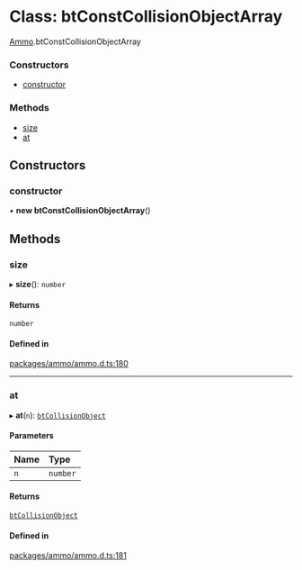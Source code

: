 # Class: btConstCollisionObjectArray

[Ammo](../modules/Ammo.md).btConstCollisionObjectArray


### Constructors

- [constructor](Ammo.btConstCollisionObjectArray.md#constructor)

### Methods

- [size](Ammo.btConstCollisionObjectArray.md#size)
- [at](Ammo.btConstCollisionObjectArray.md#at)

## Constructors

### constructor

• **new btConstCollisionObjectArray**()

## Methods

### size

▸ **size**(): `number`

#### Returns

`number`

#### Defined in

[packages/ammo/ammo.d.ts:180](https://github.com/Orillusion/orillusion/blob/main/packages/ammo/ammo.d.ts#L180)

___

### at

▸ **at**(`n`): [`btCollisionObject`](Ammo.btCollisionObject.md)

#### Parameters

| Name | Type |
| :------ | :------ |
| `n` | `number` |

#### Returns

[`btCollisionObject`](Ammo.btCollisionObject.md)

#### Defined in

[packages/ammo/ammo.d.ts:181](https://github.com/Orillusion/orillusion/blob/main/packages/ammo/ammo.d.ts#L181)

